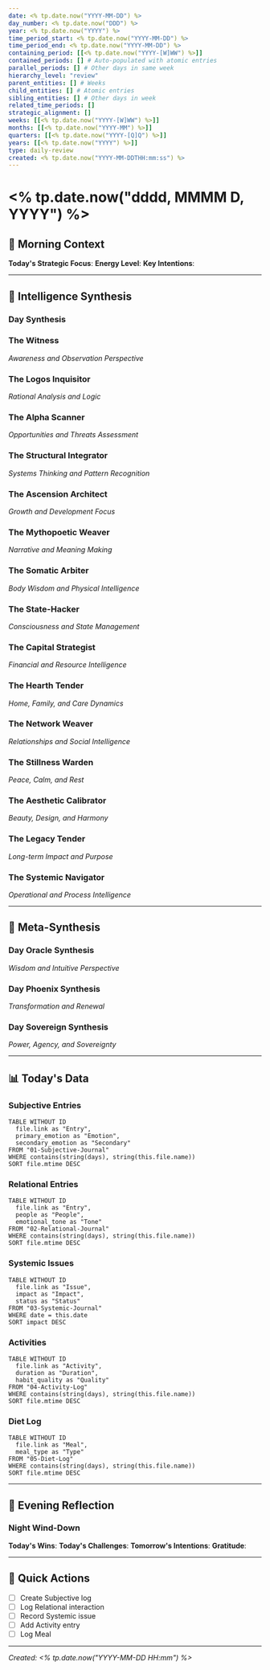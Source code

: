 ```yaml
---
date: <% tp.date.now("YYYY-MM-DD") %>
day_number: <% tp.date.now("DDD") %>
year: <% tp.date.now("YYYY") %>
time_period_start: <% tp.date.now("YYYY-MM-DD") %>
time_period_end: <% tp.date.now("YYYY-MM-DD") %>
containing_period: [[<% tp.date.now("YYYY-[W]WW") %>]]
contained_periods: [] # Auto-populated with atomic entries
parallel_periods: [] # Other days in same week
hierarchy_level: "review"
parent_entities: [] # Weeks
child_entities: [] # Atomic entries
sibling_entities: [] # Other days in week
related_time_periods: []
strategic_alignment: []
weeks: [[<% tp.date.now("YYYY-[W]WW") %>]]
months: [[<% tp.date.now("YYYY-MM") %>]]
quarters: [[<% tp.date.now("YYYY-[Q]Q") %>]]
years: [[<% tp.date.now("YYYY") %>]]
type: daily-review
created: <% tp.date.now("YYYY-MM-DDTHH:mm:ss") %>
---
```


# <% tp.date.now("dddd, MMMM D, YYYY") %>

## 🌅 Morning Context

**Today's Strategic Focus**: 
**Energy Level**: 
**Key Intentions**: 

---

## 🧠 Intelligence Synthesis

### Day Synthesis

### The Witness
*Awareness and Observation Perspective*

### The Logos Inquisitor
*Rational Analysis and Logic*

### The Alpha Scanner
*Opportunities and Threats Assessment*

### The Structural Integrator
*Systems Thinking and Pattern Recognition*

### The Ascension Architect
*Growth and Development Focus*

### The Mythopoetic Weaver
*Narrative and Meaning Making*

### The Somatic Arbiter
*Body Wisdom and Physical Intelligence*

### The State-Hacker
*Consciousness and State Management*

### The Capital Strategist
*Financial and Resource Intelligence*

### The Hearth Tender
*Home, Family, and Care Dynamics*

### The Network Weaver
*Relationships and Social Intelligence*

### The Stillness Warden
*Peace, Calm, and Rest*

### The Aesthetic Calibrator
*Beauty, Design, and Harmony*

### The Legacy Tender
*Long-term Impact and Purpose*

### The Systemic Navigator
*Operational and Process Intelligence*

---

## 🎯 Meta-Synthesis

### Day Oracle Synthesis
*Wisdom and Intuitive Perspective*

### Day Phoenix Synthesis
*Transformation and Renewal*

### Day Sovereign Synthesis
*Power, Agency, and Sovereignty*

---

## 📊 Today's Data

### Subjective Entries
```dataview
TABLE WITHOUT ID
  file.link as "Entry",
  primary_emotion as "Emotion",
  secondary_emotion as "Secondary"
FROM "01-Subjective-Journal"
WHERE contains(string(days), string(this.file.name))
SORT file.mtime DESC
```

### Relational Entries
```dataview
TABLE WITHOUT ID
  file.link as "Entry",
  people as "People",
  emotional_tone as "Tone"
FROM "02-Relational-Journal"
WHERE contains(string(days), string(this.file.name))
SORT file.mtime DESC
```

### Systemic Issues
```dataview
TABLE WITHOUT ID
  file.link as "Issue",
  impact as "Impact",
  status as "Status"
FROM "03-Systemic-Journal"
WHERE date = this.date
SORT impact DESC
```

### Activities
```dataview
TABLE WITHOUT ID
  file.link as "Activity",
  duration as "Duration",
  habit_quality as "Quality"
FROM "04-Activity-Log"
WHERE contains(string(days), string(this.file.name))
SORT file.mtime DESC
```

### Diet Log
```dataview
TABLE WITHOUT ID
  file.link as "Meal",
  meal_type as "Type"
FROM "05-Diet-Log"
WHERE contains(string(days), string(this.file.name))
SORT file.mtime DESC
```

---

## 🌙 Evening Reflection

### Night Wind-Down

**Today's Wins**: 
**Today's Challenges**: 
**Tomorrow's Intentions**: 
**Gratitude**: 

---

## 🔗 Quick Actions

- [ ] Create Subjective log
- [ ] Log Relational interaction
- [ ] Record Systemic issue
- [ ] Add Activity entry
- [ ] Log Meal

---

*Created: <% tp.date.now("YYYY-MM-DD HH:mm") %>*
